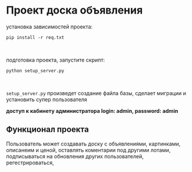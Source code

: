 # Проект доска объявления
установка зависимостей проекта: <pre>`pip install -r req.txt`</pre> <br/>

подготовка проекта, запустите скрипт: <pre>`python setup_server.py`</pre> <br/>

`setup_server.py` произведет создание файла базы, сделает миграции и установить супер пользователя <br/>

**доступ к кабинету администратора login: admin, password: admin** <br/>

<h2>Функционал проекта</h2>

Пользователь может создавать доску с объявлениями, картинками, описанеим и ценой, оставлять коментарии под другими лотами, подписываться на обновления других пользователей, регестрироваться, 